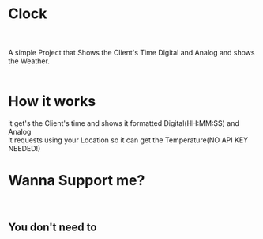 <h1>Clock</h1> <br>
<br>
A simple Project that Shows the Client's Time Digital and Analog and shows the Weather. <br>
<br>
<h1>How it works</h1>
it get's the Client's time and shows it formatted Digital(HH:MM:SS) and Analog <br>
it requests using your Location so it can get the Temperature(NO API KEY NEEDED!) <br>
<h1>Wanna Support me?</h1> <br>
<h2>You don't need to</h2>
